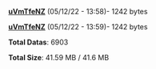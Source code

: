 [**uVmTfeNZ**](/data/uVmTfeNZ.txt) (05/12/22 - 13:58)- 1242 bytes

[**uVmTfeNZ**](/data/uVmTfeNZ.txt) (05/12/22 - 13:59)- 1242 bytes

**Total Datas**: 6903

**Total Size**: 41.59 MB / 41.6 MB